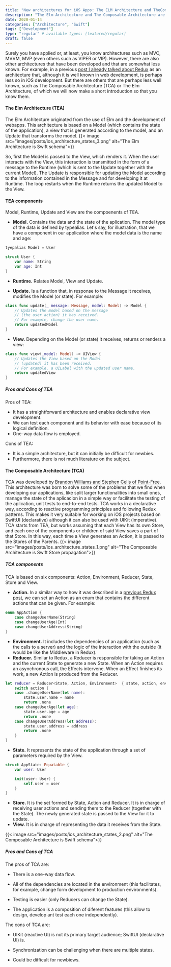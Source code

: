 ```yaml
---
title: "New architectures for iOS Apps: The ELM Architecture and TheComposable Architecture"
description: "The Elm Architecture and The Composable Architecture are two architectures for developing iOS applications that are designed to be easy to reason about and maintain."
date: 2020-01-14
categories: ["Architecture", "Swift"]
tags: ["Development"]
type: "regular" # available types: [featured/regular]
draft: false
---
```

Surely you have applied or, at least, you know architectures such as MVC, MVVM, MVP (even others such as VIPER or VIP). However, there are also other architectures that have been developed and that are somewhat less known.
For example, in a previous [post I already talked about Redux](https://raulferrer.dev/blog/redux_pattern/) as an architecture that, although it is well known in web development, is perhaps less so in iOS development. But there are others that are perhaps less well known, such as The Composable Architecture (TCA) or The Elm Architecture, of which we will now make a short introduction so that you know them.

#### The Elm Architecture (TEA)
The Elm Architecture originated from the use of Elm and the development of webapps. This architecture is based on a Model (which contains the state of the application), a view that is generated according to the model, and an Update that transforms the model.
{{< image src="images/posts/ios_architecture_states_3.png" alt="The Elm Architecture is Swift schema">}}

So, first the Model is passed to the View, which renders it. When the user interacts with the View, this interaction is transmitted in the form of a message to the Runtime (which is sent to the Update together with the current Model).
The Update is responsible for updating the Model according to the information contained in the Message and for developing it at Runtime. The loop restarts when the Runtime returns the updated Model to the View.

#### TEA components

Model, Runtime, Update and View are the compoenents of TEA.

* **Model.** Contains the data and the state of the aplication. The model type of the data is defined by typealias. Let's say, for illustration, that we have a component in our application where the model data is the name and age:

```swift
tyepalias Model = User

struct User {
    var name: String
    var age: Int
}
```
* **Runtime.** Relates Model, View and Update.

* **Update.** Is a function that, in response to the Message it receives, modifies the Model (or state). For example:

```swift
class func update(_ message: Message, model: Model) -> Model {
    // Updates the model based on the message
    // (the user action) it has received.
    // For example, change the user name.
    return updatedModel       
}
```
* **View.** Depending on the Model (or state) it receives, returns or renders a view:

```swift
class func view(_model: Model) -> UIView {
    // Updates the View based on the Model
    // (updated) it has been received.
    // For example, a UILabel with the updated user name.
    return updatedView
}
```
##### Pros and Cons of TEA

Pros of TEA:
* It has a straightforward architecture and enables declarative view development.
* We can test each component and its behavior with ease because of its logical definition.
* One-way data flow is employed.

Cons of TEA:
* It is a simple architecture, but it can initially be difficult for newbies.
* Furthermore, there is not much literature on the subject.



#### The Composable Architecture (TCA)
TCA was developed by [Brandon Williams and Stephen Celis of Point-Free](https://www.pointfree.co/).
This architecture was born to solve some of the problems that we find when developing our applications, like split larger functionalities into small ones, manage the state of the aplicacion in a simple way or facilitate the testing of the aplication, unit tests to end-to-end tests.
TCA works in a declarative way, according to reactive programming principles and following Redux patterns. This makes it very suitable for working on iOS projects based on SwiftUI (declarative) although it can also be used with UIKit (imperative).
TCA starts from TEA, but works assuming that each View has its own Store, and each one of the components or children of said View saves a part of that Store. In this way, each time a View generates an Action, it is passed to the Stores of the Parents.
{{< image src="images/posts/ios_architecture_states_1.png" alt="The Composable Architecture is Swift Store propagation">}}

##### TCA components
TCA is based on six components: Action, Environment, Reducer, State, Store and View.

* **Action.** In a similar way to how it was described in a [previous Redux post](https://raulferrer.dev/articles/redux_pattern/), we can set an Action as an enum that contains the different actions that can be given. For example:


```swift
enum AppAction {
    case changeUserName(String)
    case changeUserAge(Int)
    case changeUserAddress(String)
}
```
* **Environment.** It includes the dependencies of an application (such as the calls to a server) and the logic of the interaction with the outside (it would be like the Middleware in Redux).
* **Reducer.** Similar to Redux, a Reducer is responsible for taking an Action and the current State to generate a new State. When an Action requires an asynchronous call, the Effects intervene. When an Effect finishes its work, a new Action is produced from the Reducer.

```swift
let reducer = Reducer<State, Action, Environment>  { state, action, environment in
    switch action {
    case .changeUserName(let name):
        state.user.name = name
        return .none
    case changeUserAge(let age):
        state.user.age = age
        return .none
    case changeUserAddress(let address):
        state.user.address = address
        return .none
    }
}
```
* **State.** It represents the state of the application through a set of parameters required by the View.

```swift
struct AppState: Equatable {
    var user: User

    init(user: User) {
        self.user = user
    }
}
```
* **Store.** It is the set formed by State, Action and Reducer. It is in charge of receiving user actions and sending them to the Reducer (together with the State). The newly generated state is passed to the View for it to update.
* **View.** It is in charge of representing the data it receives from the State.

{{< image src="images/posts/ios_architecture_states_2.png" alt="The Composable Architecture is Swift schema">}}


##### Pros and Cons of TCA

The pros of TCA are:

* There is a one-way data flow.

* All of the dependencies are located in the environment (this facilitates, for example, change form development to production environments).

* Testing is easier (only Reducers can change the State).

* The application is a composition of diferent features (this allow to design, develop ant test each one independently).

The cons of TCA are:

* UIKit (reactive UI) is not its primary target audience; SwiftUI (declarative UI) is.

* Synchronization can be challenging when there are multiple states.

* Could be difficult for newbiews.
